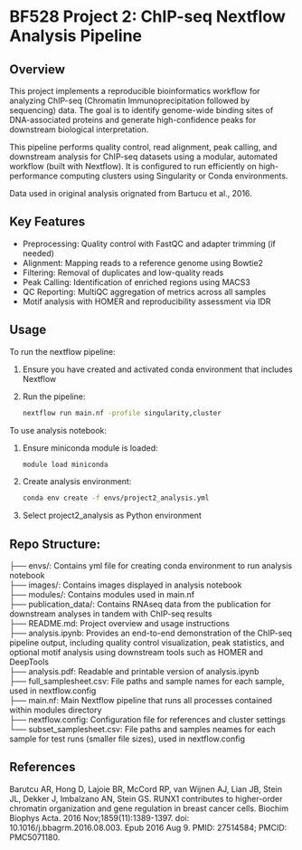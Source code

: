 # BF528 Project 2: ChIP-seq Nextflow Analysis Pipeline

## Overview

This project implements a reproducible bioinformatics workflow for analyzing ChIP-seq (Chromatin Immunoprecipitation followed by sequencing) data. The goal is to identify genome-wide binding sites of DNA-associated proteins and generate high-confidence peaks for downstream biological interpretation.

This pipeline performs quality control, read alignment, peak calling, and downstream analysis for ChIP-seq datasets using a modular, automated workflow (built with Nextflow). It is configured to run efficiently on high-performance computing clusters using Singularity or Conda environments.

Data used in original analysis orignated from Bartucu et al., 2016.

## Key Features
- Preprocessing: Quality control with FastQC and adapter trimming (if needed)
- Alignment: Mapping reads to a reference genome using Bowtie2
- Filtering: Removal of duplicates and low-quality reads
- Peak Calling: Identification of enriched regions using MACS3
- QC Reporting: MultiQC aggregation of metrics across all samples
- Motif analysis with HOMER and reproducibility assessment via IDR

## Usage

To run the nextflow pipeline:
1. Ensure you have created and activated conda environment that includes Nextflow
  
2. Run the pipeline:
   ```bash
   nextflow run main.nf -profile singularity,cluster
   ```
To use analysis notebook:
1. Ensure miniconda module is loaded:
   ```bash
   module load miniconda
   ```
2. Create analysis environment:
   ```bash
   conda env create -f envs/project2_analysis.yml
   ```
3. Select project2_analysis as Python environment

## Repo Structure:

├── envs/: Contains yml file for creating conda environment to run analysis notebook<br>
├── images/: Contains images displayed in analysis notebook<br>
├── modules/: Contains modules used in main.nf<br>
├── publication_data/: Contains RNAseq data from the publication for downstream analyses in tandem with ChIP-seq results<br>
├── README.md: Project overview and usage instructions<br>
├── analysis.ipynb: Provides an end-to-end demonstration of the ChIP-seq pipeline output, including quality control visualization, peak statistics, and optional motif analysis using downstream tools such as HOMER and DeepTools<br>
├── analysis.pdf: Readable and printable version of analysis.ipynb<br>
├── full_samplesheet.csv: File paths and sample names for each sample, used in nextflow.config<br>
├── main.nf: Main Nextflow pipeline that runs all processes contained within modules directory<br>
├── nextflow.config: Configuration file for references and cluster settings<br>
└── subset_samplesheet.csv: File paths and samples neames for each sample for test runs (smaller file sizes), used in nextflow.config<br>

## References
Barutcu AR, Hong D, Lajoie BR, McCord RP, van Wijnen AJ, Lian JB, Stein JL, Dekker J, Imbalzano AN, Stein GS. RUNX1 contributes to higher-order chromatin organization and gene regulation in breast cancer cells. Biochim Biophys Acta. 2016 Nov;1859(11):1389-1397. doi: 10.1016/j.bbagrm.2016.08.003. Epub 2016 Aug 9. PMID: 27514584; PMCID: PMC5071180.
